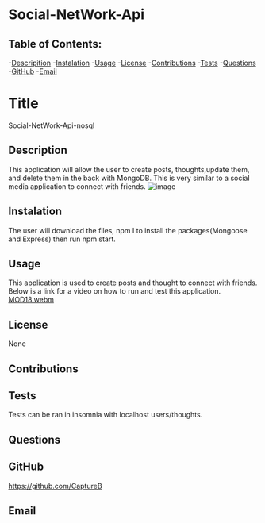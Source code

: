 # Social-NetWork-Api

## Table of Contents: 
-[Descripition](#Description)
    -[Instalation](#Instalation)
    -[Usage](#Usage)
    -[License](#License)
    -[Contributions](#Contributions)
    -[Tests](#Tests)
    -[Questions](#Questions)
    -[GitHub](#GitHub)
    -[Email](#Email)
    
#  Title 
Social-NetWork-Api-nosql

##  Description
This application will allow the user to create posts, thoughts,update them, and delete them in the back with MongoDB. This is very similar to a social media application to connect with friends.
![image](https://user-images.githubusercontent.com/114364879/227001317-390a9692-f003-4201-849e-c7d7f3e154df.png)


## Instalation
The user will download the files, npm I to install the packages(Mongoose and Express) then run npm start.

## Usage
This application is used to create posts and thought to connect with friends. Below is a link for a video on how to run and test this application.
[MOD18.webm](https://user-images.githubusercontent.com/114364879/227002969-32769151-04cb-4d3d-b7fa-9708dfbdb834.webm)


## License
None

## Contributions


## Tests
Tests can be ran in insomnia with localhost users/thoughts.

## Questions


## GitHub 
https://github.com/CaptureB

## Email
